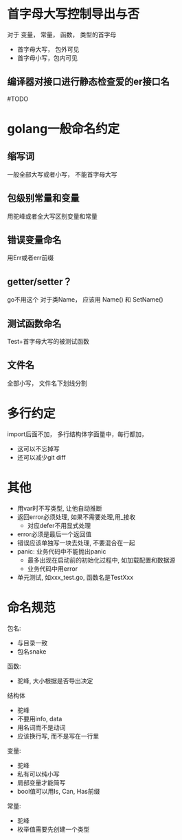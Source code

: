 # 首字母大写控制导出与否
对于 变量， 常量， 函数， 类型的首字母
- 首字母大写， 包外可见
- 首字母小写，包内可见
## 编译器对接口进行静态检查爱的er接口名
#TODO 
# golang一般命名约定
## 缩写词
一般全部大写或者小写， 不能首字母大写

## 包级别常量和变量

用驼峰或者全大写区别变量和常量

## 错误变量命名
用Err或者err前缀

## getter/setter？
go不用这个
对于类Name， 应该用
Name()
和
SetName()

## 测试函数命名
Test+首字母大写的被测试函数

## 文件名

全部小写， 文件名下划线分割

# 多行约定
import后面不加，
多行结构体字面量中，每行都加，
- 这可以不忘掉写
- 还可以减少git diff
# 其他
- 用var时不写类型,  让他自动推断
- 返回error必须处理, 如果不需要处理,用_接收
	- 对应defer不用显式处理
- error必须是最后一个返回值
- 错误应该单独写一块去处理, 不要混合在一起
- panic: 业务代码中不能抛出panic
	- 最多出现在启动前的初始化过程中, 如加载配置和数据源
	- 业务代码中用error
- 单元测试, 如xxx_test.go, 函数名是TestXxx
# 命名规范
包名: 
- 与目录一致
- 包名snake

函数:
- 驼峰, 大小根据是否导出决定

结构体
- 驼峰
- 不要用info, data
- 用名词而不是动词
- 应该换行写, 而不是写在一行里

变量:
-  驼峰
- 私有可以纯小写
- 局部变量才能简写
- bool值可以用Is, Can, Has前缀

常量:
- 驼峰
- 枚举值需要先创建一个类型
